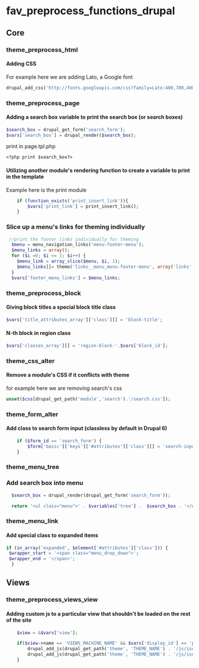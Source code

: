 # fav_preprocess_functions_drupal

## Core
### theme_preprocess_html
#### Adding CSS
For example here we are adding Lato, a Google font
```php
drupal_add_css('http://fonts.googleapis.com/css?family=Lato:400,700,400italic,700italic', array('type' => 'external'));
```
### theme_preprocess_page
#### Adding a search box variable to print the search box (or search boxes)
```php
$search_box = drupal_get_form('search_form');
$vars['search_box'] = drupal_render($search_box);
```
print in page.tpl.php
```
<?php print $search_box?>
```
#### Utilizing another module's rendering function to create a variable to print in the template
Example here is the print module
```php
    if (function_exists('print_insert_link')){
        $vars['print_link'] = print_insert_link();
    }
```
### Slice up a menu's links for theming individually
```php
 //print the footer links individually for theming
  $menu = menu_navigation_links('menu-footer-menu');
  $menu_links = array();
  for ($i =0; $i <= 3; $i++) {
    $menu_link = array_slice($menu, $i, 1);
    $menu_links[]= theme('links__menu_menu-footer-menu', array('links' => $menu_link));
  }
  $vars['footer_menu_links'] = $menu_links;
```

### theme_preprocess_block
#### Giving block titles a special block title class
```php
$vars['title_attributes_array']['class'][] = 'block-title';
```
#### N-th block in region class
```php
$vars['classes_array'][] = 'region-block-'.$vars['block_id'];
```
### theme_css_alter
#### Remove a module's CSS if it conflicts with theme
for example here we are removing search's css
```php
unset($css[drupal_get_path('module','search').'/search.css']);
```

### theme_form_alter
#### Add class to search form input (classless by default in Drupal 6)
```php
    if ($form_id == 'search_form') {
        $form['basic']['keys']['#attributes']['class'][] = 'search-input-form';
    }
```

### theme_menu_tree
### Add search box into menu
```php
  $search_box = drupal_render(drupal_get_form('search_form'));

  return '<ul class="menu">' . $variables['tree'] .  $search_box . '</ul>';
```
### theme_menu_link
#### Add special class to expanded items
```php
if (in_array('expanded', $element['#attributes']['class'])) {
 $wrapper_start = '<span class="menu_drop_down">';
 $wrapper_end = '</span>';
  }
```

## Views
### theme_preprocess_views_view
#### Adding custom js to a particular view that shouldn't be loaded on the rest of the site
```php
    $view = &$vars['view'];

    if($view->name == 'VIEWS_MACHINE_NAME' && $vars['display_id'] == 'page'){
        drupal_add_js(drupal_get_path('theme', 'THEME_NAME') . '/js/isotope.pkgd.min.js');
        drupal_add_js(drupal_get_path('theme', 'THEME_NAME') . '/js/isotope_config.js');
    }

```

